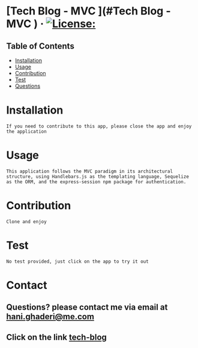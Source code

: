 # [Tech Blog - MVC ](#Tech Blog - MVC ) &middot; [![License:](https://img.shields.io/badge/License-MIT-yellow.svg)](https://opensource.org/licenses/MIT)
## Table of Contents
* [Installation](#Installation)
* [Usage](#usage)
* [Contribution](#Contribution)
* [Test](#Test)
* [Questions](#Contact)
# Installation
`If you need to contribute to this app, please close the app and enjoy the application`

# Usage
`This application follows the MVC paradigm in its architectural structure, using Handlebars.js as the templating language, Sequelize as the ORM, and the express-session npm package for authentication.`

# Contribution
`Clone and enjoy`

# Test
`No test provided, just click on the app to try it out`


# Contact 

## Questions? please contact me via email at <hani.ghaderi@me.com> 


## Click on the link [tech-blog](https://secret-thicket-11178.herokuapp.com)
